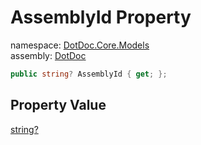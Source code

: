 ﻿# AssemblyId Property

namespace: [DotDoc\.Core\.Models](../../DotDoc.Core.Models.md)<br />
assembly: [DotDoc](../../../DotDoc.md)



```csharp
public string? AssemblyId { get; };
```

## Property Value

[string?](https://docs.microsoft.com/ja-jp/dotnet/api/System.String)

